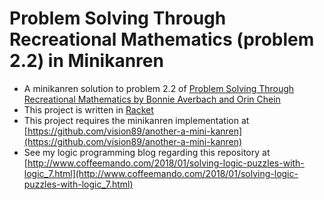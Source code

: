 # Problem Solving Through Recreational Mathematics (problem 2.2) in Minikanren
* A minikanren solution to problem 2.2 of [Problem Solving Through Recreational Mathematics by Bonnie Averbach and Orin Chein](http://store.doverpublications.com/0486409171.html)
* This project is written in [Racket](https://racket-lang.org/)
* This project requires the minikanren implementation at [https://github.com/vision89/another-a-mini-kanren](https://github.com/vision89/another-a-mini-kanren)
* See my logic programming blog regarding this repository at [http://www.coffeemando.com/2018/01/solving-logic-puzzles-with-logic_7.html](http://www.coffeemando.com/2018/01/solving-logic-puzzles-with-logic_7.html)
